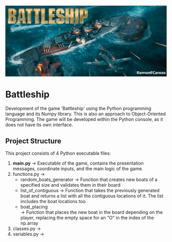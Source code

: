 <p align="center">
  <img src="https://github.com/RamonFCerezo/Battleship/blob/main/img/Battleship.png" alt="Battleship game screenshot" style="display: block; margin: auto;">
</p>

<h1>Battleship</h1>

<p>Development of the game 'Battleship' using the Python programming language and its Numpy library. This is also an approach to Object-Oriented Programming. The game will be developed within the Python console, as it does not have its own interface.</p>

<h2>Project Structure</h2>
<p>This project consists of 4 Python executable files:</p>
<ol>
  <li><strong>main.py</strong> &#8594; Executable of the game, contains the presentation messages, coordinate inputs, and the main logic of the game.</li>
  <li>functions.py &#8594;
    <ul>
      <li>random_boats_generator &#8594; Function that creates new boats of a specified size and validates them in their board</li>
      <li>list_of_contiguous &#8594; Function that takes the previously generated boat and returns a list with all the contiguous locations of it. The list includes the boat locations too</li>
      <li>boat_placing</li> &#8594; Function that places the new boat in the board depending on the player, replacing the empty space for an "O" in the index of the np.array</li>
    </ul>
  <li>classes.py &#8594; </li>
  <li>variables.py &#8594; </li>
</ol>
